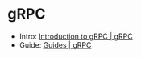 # gRPC

- Intro: [Introduction to gRPC | gRPC](https://grpc.io/docs/what-is-grpc/introduction/)
- Guide: [Guides | gRPC](https://grpc.io/docs/guides/)